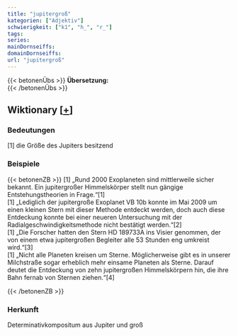```yaml
---
title: "jupitergroß"
kategorien: ["Adjektiv"]
schwierigkeit: ["k1", "h_", "r_"]
tags:
series:
mainDornseiffs:
domainDornseiffs:
url: "jupitergroß"
---
```


{{< betonenÜbs >}}
**Übersetzung:**  
{{< /betonenÜbs >}}

## Wiktionary [[+](https://de.wiktionary.org/wiki/jupitergroß)]

### Bedeutungen
[1] die Größe des Jupiters besitzend  

### Beispiele
{{< betonenZB >}}
[1] „Rund 2000 Exoplaneten sind mittlerweile sicher bekannt. Ein jupitergroßer Himmelskörper stellt nun gängige Entstehungstheorien in Frage.“[1]  
[1] „Lediglich der jupitergroße Exoplanet VB 10b konnte im Mai 2009 um einen kleinen Stern mit dieser Methode entdeckt werden, doch auch diese Entdeckung konnte bei einer neueren Untersuchung mit der Radialgeschwindigkeitsmethode nicht bestätigt werden.“[2]  
[1] „Die Forscher hatten den Stern HD 189733A ins Visier genommen, der von einem etwa jupitergroßen Begleiter alle 53 Stunden eng umkreist wird.“[3]  
[1] „Nicht alle Planeten kreisen um Sterne. Möglicherweise gibt es in unserer Milchstraße sogar erheblich mehr einsame Planeten als Sterne. Darauf deutet die Entdeckung von zehn jupitergroßen Himmelskörpern hin, die ihre Bahn fernab von Sternen ziehen.“[4]  

{{< /betonenZB >}}
### Herkunft
Determinativkompositum aus Jupiter und groß  


